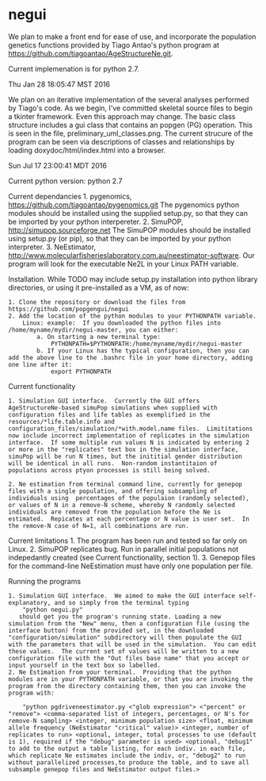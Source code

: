 # negui

We plan to make a front end for ease of use, and incorporate the population genetics functions provided by Tiago Antao's python program at https://github.com/tiagoantao/AgeStructureNe.git.  

Current implemenation is for python 2.7.

Thu Jan 28 18:05:47 MST 2016

We plan on an iterative implementation of the several analyses performed by Tiago's code.  As we begin, I've committed skeletal source files to begin a tkinter framework.  Even this approach may change.  The basic class structure includes a gui class that contains an popgen (PG) operation.  This is seen in the file, preliminary_uml_classes.png.  The current strucure of the program can be seen via descriptions of classes and relationships by loading doxydoc/html/index.html into a browser. 

Sun Jul 17 23:00:41 MDT 2016

Current python version:
	python 2.7

Current dependancies
	1.  pygenomics, https://github.com/tiagoantao/pygenomics.git
		The pygenomics python modules should be installed using the supplied setup.py, so that they can be imported by your python interpereter.
	2.  SimuPOP, http://simupop.sourceforge.net
		The SimuPOP modules should be installed using setup.py (or pip), so that they can be imported by your python interpreter. 
	3.  NeEstimator, http://www.molecularfisherieslaboratory.com.au/neestimator-software.  Our program will look for the executable Ne2L in your Linux PATH variable.

Installation.  While TODO may include setup.py installation into python library directories, or using it pre-installed as a VM, as of now:

	1. Clone the repository or download the files from https://github.com/popgengui/negui
	2. Add the location of the python modules to your PYTHONPATH variable.
		Linux: example:  If you downloaded the python files into /home/myname/mydir/negui-master, you can either:
			a. On starting a new terminal type:
				PYTHONPATH=$PYTHONPATH:/home/myname/mydir/negui-master
			b. If your Linux has the typical configuration, then you can add the above line to the .bashrc file in your home directory, adding one line after it:
				export PYTHONPATH

Current functionality

	1. Simulation GUI interface.  Currently the GUI offers  AgeStructureNe-based simuPop simulations when supplied with configuration files and life tables as exemplified in the resources/*life.table.info and configuration_files/simulation/*with.model.name files.  Limititations now include incorrect implementation of replicates in the simulation interface.  If some multiple run values N is indicated by entering 2 or more in the "replicates" text box in the simulation interface, simuPop will be run N times, but the inititial gender distribution will be identical in all runs.  Non-random instantitaion of populations across ptyon processes is still being solved.

	2. Ne estimation from terminal command line, currently for genepop files with a single population, and offering subsampling of individuals using  percentages of the populaion (randomly selected), or values of N in a remove-N scheme, whereby N randomly selected individuals are removed from the population before the Ne is estimated.  Repicates at each percentage or N value is user set.  In the remove-N case of N=1, all combinations are run.

Current limitations
	1. The program has been run and tested so far only on Linux.
	2. SimuPOP replicates bug. Run in parallel initial populations not indepedantly created (see Current functionality, section 1).
	3. Genepop files for the command-line NeEstimation must have only one population per file.

Running the programs

	1. Simulation GUI interface.  We aimed to make the GUI interface self-explanatory, and so simply from the terminal typing 
		"python negui.py"
	   should get you the program's running state. Loading a new simulation from the "New" menu, then a configuration file (using the interface button) from the provided set, in the downloaded "configuration/simulation" subdirectory will then populate the GUI with the parameters that will be used in the simulation.  You can edit these values.  The current set of values will be written to a new configuration file with the "Out files base name" that you accept or input yourself in the text box so labelled.
	2. Ne Estimation from your terminal.  Providing that the python modules are in your PYTHONPATH variable, or that you are invoking the program from the directory containing them, then you can invoke the program with:

		"python pgdriveneestimator.py <"glob expression"> <"percent" or "remove"> <comma-separated list of integers, percentages, or N's for remove-N sampling> <integer, minimum population size> <float, minimum allele frequency (NeEstimator "critical" value)> <integer, number of replicates to run> <optional, integer, total processes to use (default is 1), required if the "debug" parameter is used> <optional, "debug1" to add to the output a table listing, for each indiv. in each file, which replicate Ne estimates include the indiv, or, "debug2" to run without parallelized processes,to produce the table, and to save all subsample genepop files and NeEstimator output files.>
	
